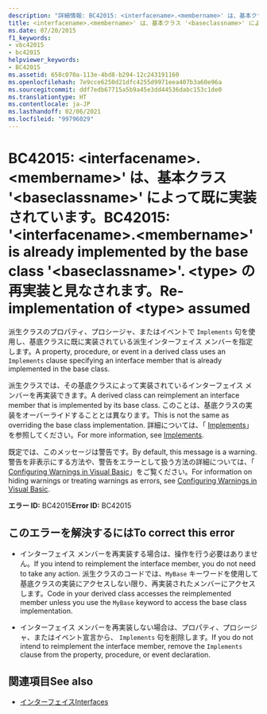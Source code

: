```yaml
---
description: "詳細情報: BC42015: <interfacename>.<membername>' は、基本クラス '<baseclassname>' によって既に実装されています。 <type> の再実装と見なされます。"
title: <interfacename>.<membername>' は、基本クラス '<baseclassname>' によって既に実装されています。 <type> の再実装と見なされます。
ms.date: 07/20/2015
f1_keywords:
- vbc42015
- bc42015
helpviewer_keywords:
- BC42015
ms.assetid: 658c070a-113e-4bd8-b294-12c243191160
ms.openlocfilehash: 7e9cce6250d21dfc4255d9971eea407b3a60e96a
ms.sourcegitcommit: ddf7edb67715a5b9a45e3dd44536dabc153c1de0
ms.translationtype: HT
ms.contentlocale: ja-JP
ms.lasthandoff: 02/06/2021
ms.locfileid: "99796029"
---
```

# <a name="bc42015-interfacenamemembername-is-already-implemented-by-the-base-class-baseclassname-re-implementation-of-type-assumed"></a><span data-ttu-id="e53bb-105">BC42015: \<interfacename>.\<membername>' は、基本クラス '\<baseclassname>' によって既に実装されています。</span><span class="sxs-lookup"><span data-stu-id="e53bb-105">BC42015: '\<interfacename>.\<membername>' is already implemented by the base class '\<baseclassname>'.</span></span> <span data-ttu-id="e53bb-106">\<type> の再実装と見なされます。</span><span class="sxs-lookup"><span data-stu-id="e53bb-106">Re-implementation of \<type> assumed</span></span>

<span data-ttu-id="e53bb-107">派生クラスのプロパティ、プロシージャ、またはイベントで `Implements` 句を使用し、基底クラスに既に実装されている派生インターフェイス メンバーを指定します。</span><span class="sxs-lookup"><span data-stu-id="e53bb-107">A property, procedure, or event in a derived class uses an `Implements` clause specifying an interface member that is already implemented in the base class.</span></span>

 <span data-ttu-id="e53bb-108">派生クラスでは、その基底クラスによって実装されているインターフェイス メンバーを再実装できます。</span><span class="sxs-lookup"><span data-stu-id="e53bb-108">A derived class can reimplement an interface member that is implemented by its base class.</span></span> <span data-ttu-id="e53bb-109">このことは、基底クラスの実装をオーバーライドすることとは異なります。</span><span class="sxs-lookup"><span data-stu-id="e53bb-109">This is not the same as overriding the base class implementation.</span></span> <span data-ttu-id="e53bb-110">詳細については、「 [Implements](../statements/implements-clause.md)」を参照してください。</span><span class="sxs-lookup"><span data-stu-id="e53bb-110">For more information, see [Implements](../statements/implements-clause.md).</span></span>

 <span data-ttu-id="e53bb-111">既定では、このメッセージは警告です。</span><span class="sxs-lookup"><span data-stu-id="e53bb-111">By default, this message is a warning.</span></span> <span data-ttu-id="e53bb-112">警告を非表示にする方法や、警告をエラーとして扱う方法の詳細については、「 [Configuring Warnings in Visual Basic](/visualstudio/ide/configuring-warnings-in-visual-basic)」をご覧ください。</span><span class="sxs-lookup"><span data-stu-id="e53bb-112">For information on hiding warnings or treating warnings as errors, see [Configuring Warnings in Visual Basic](/visualstudio/ide/configuring-warnings-in-visual-basic).</span></span>

 <span data-ttu-id="e53bb-113">**エラー ID:** BC42015</span><span class="sxs-lookup"><span data-stu-id="e53bb-113">**Error ID:** BC42015</span></span>

## <a name="to-correct-this-error"></a><span data-ttu-id="e53bb-114">このエラーを解決するには</span><span class="sxs-lookup"><span data-stu-id="e53bb-114">To correct this error</span></span>

- <span data-ttu-id="e53bb-115">インターフェイス メンバーを再実装する場合は、操作を行う必要はありません。</span><span class="sxs-lookup"><span data-stu-id="e53bb-115">If you intend to reimplement the interface member, you do not need to take any action.</span></span> <span data-ttu-id="e53bb-116">派生クラスのコードでは、`MyBase` キーワードを使用して基底クラスの実装にアクセスしない限り、再実装されたメンバーにアクセスします。</span><span class="sxs-lookup"><span data-stu-id="e53bb-116">Code in your derived class accesses the reimplemented member unless you use the `MyBase` keyword to access the base class implementation.</span></span>

- <span data-ttu-id="e53bb-117">インターフェイス メンバーを再実装しない場合は、プロパティ、プロシージャ、またはイベント宣言から、 `Implements` 句を削除します。</span><span class="sxs-lookup"><span data-stu-id="e53bb-117">If you do not intend to reimplement the interface member, remove the `Implements` clause from the property, procedure, or event declaration.</span></span>

## <a name="see-also"></a><span data-ttu-id="e53bb-118">関連項目</span><span class="sxs-lookup"><span data-stu-id="e53bb-118">See also</span></span>

- [<span data-ttu-id="e53bb-119">インターフェイス</span><span class="sxs-lookup"><span data-stu-id="e53bb-119">Interfaces</span></span>](../../programming-guide/language-features/interfaces/index.md)
